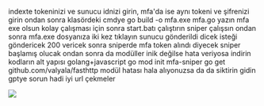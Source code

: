 indexte tokeninizi ve sunucu idnizi girin, mfa'da ise aynı tokeni ve şifrenizi girin ondan sonra klasördeki cmdye go build -o mfa.exe mfa.go yazın mfa exe olsun kolay çalışması 
için sonra start.batı çalıştırın sniper çalışsın ondan sonra mfa.exe dosyanıza iki kez tıklayın sunucu gönderildi dicek isteği göndericek 200 vericek
sonra sniperde mfa token alındı diyecek sniper başlamış olucak ondan sonra da modüller inik değilse hata veriyosa indirin kodların alt yapısı golang+javascript
go mod init mfa-sniper
go get github.com/valyala/fasthttp modül hatası hala alıyonuzsa da
da siktirin gidin gptye sorun hadi iyi url çekmeler 

![](https://komarev.com/ghpvc/?username=thezante&repo=vanity-sniper-mfa-fix-v2&color=red)
